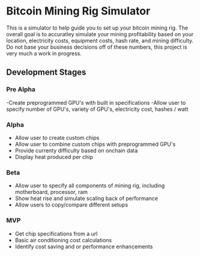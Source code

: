 # Bitcoin Mining Rig Simulator
This is a simulator to help guide you to set up your bitcoin mining rig. The overall goal is to accuratley simulate your mining profitability based on your location, electricity costs, equipment costs, hash rate, and mining difficulty. Do not base your business decisions off of these numbers, this project is very much a work in progress.

## Development Stages

### Pre Alpha
-Create preprogrammed GPU's with built in specifications
-Allow user to specify number of GPU's, variety of GPU's, electricity cost, hashes / watt

### Alpha
- Allow user to create custom chips
- Allow user to combine custom chips with preprogrammed GPU's
- Provide currenty difficulty based on onchain data
- Display heat produced per chip

### Beta
- Allow user to specify all components of mining rig, including motherboard, processor, ram
- Show heat rise and simulate scaling back of performance
- Allow users to copy/compare different setups

### MVP
- Get chip specifications from a url
- Basic air conditioning cost calculations
- Identify cost saving and or performance enhancements
